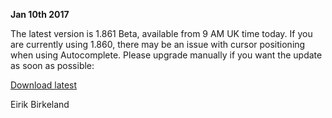 **Jan 10th 2017**

The latest version is 1.861 Beta, available from 9 AM UK time today. If you are currently using 1.860, there may be an issue with cursor positioning when using Autocomplete. Please upgrade manually if you want the update as soon as possible:

<a href="https://chrome.google.com/webstore/detail/pjankaakojbendjaejlcnpgeldmfpjed/">Download latest</a>

Eirik Birkeland